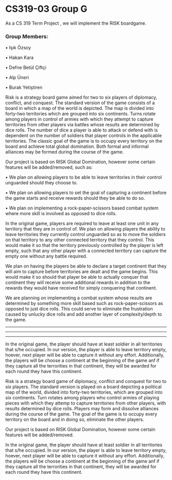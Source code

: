 # CS319-03 Group G
As a CS 319 Term Project , we will implement the RISK boardgame.

<h3>Group Members: </h3>
<p> • Işık Özsoy </p>
<p> • Hakan Kara </p>
<p> • Defne Betül Çiftçi </p>
<p> • Alp Üneri </p>
<p> • Burak Yetiştiren </p>

Risk is a strategy board game aimed for two to six players of diplomacy, conflict, and conquest.
The standard version of the game consists of a board in which a map of the world is depicted. The
map is divided into forty-two territories which are grouped into six continents. Turns rotate among
players in control of armies with which they attempt to capture territories from other players via battles
whose results are determined by dice rolls. The number of dice a player is able to attack or defend with is
dependent on the number of soldiers that player controls in the applicable territories. The classic goal of
the game is to occupy every territory on the board and achieve total global domination. Both formal and
informal alliances may be formed during the course of the game.

<p> Our project is based on RISK Global Domination, however some certain features will be added/removed, such as: </p>
<p> • We plan on allowing players to be able to leave territories in their control unguarded should they choose to. </p>
<p> • We plan on allowing players to set the goal of capturing a continent before the game starts and receive rewards should they be able to do so. </p>
<p> • We plan on implementing a rock-paper-scissors based combat system where more skill is involved as opposed to dice rolls. </p>

In the original game, players are required to leave at least one unit in any territory that they are in control of. We
plan on allowing players the ability to leave territories they currently control unguarded so as to move the soldiers on 
that territory to any other connected territory that they control. This would make it so that the territory previously controlled
by the player is left empty, such that any other player with a connected territory can capture the empty one without any 
battle required.

We plan on having the players be able to declare a target continent that they will aim to capture before territories
are dealt and the game begins. This would make it so should that player be able to actually conquer that continent they
will receive some additional rewards in addition to the rewards they would have received for simply conquering that continent.

We are planning on implementing a combat system whose results are determined by something more skill based such as rock-paper-scissors
as opposed to just dice rolls. This could serve to eliminate the frustration caused by unlucky dice rolls and add another layer
of complexity/depth to the game.

***************************************************************************************************************************************************
***************************************************************************************************************************************************
***************************************************************************************************************************************************

In the original game, the player should have at least soldier in all territories that s/he occupied.
In our version, the player is able to leave territory empty, hoever, next player will be able to capture it without any effort.
Additionally, the players will be choose a continent at the beginning of the game anf if they capture all the terrorities
in that continent, they will be awarded for each round they have this continent.

Risk is a strategy board game of diplomacy, conflict and conquest for two to six players.
The standard version is played on a board depicting a political map of the world,
divided into forty-two territories, which are grouped into six continents.
Turn rotates among players who control armies of playing pieces with which they attemp
to capture territories from other players, with results determined by dice rolls.
Players may form and dissolve alliances during the course of the game.
The goal of the game is to occupy every territory on the board and in doing so, eliminate the other players.

<p> Our project is based on RISK Global Domination, however some certain features will be added/removed. </p>

In the original game, the player should have at least soldier in all territories that s/he occupied.
In our version, the player is able to leave territory empty, hoever, next player will be able to capture it without any effort.
Additionally, the players will be choose a continent at the beginning of the game anf if they capture all the terrorities
in that continent, they will be awarded for each round they have this continent.
